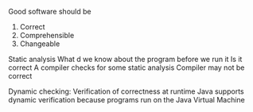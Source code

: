 Good software should be
1) Correct
2) Comprehensible
3) Changeable

Static analysis
	What d we know about the program before we run it
	Is it correct
	A compiler checks for some static analysis
		Compiler may not be correct

Dynamic checking:
	Verification of correctness at runtime
	Java supports dynamic verification because programs run on the Java Virtual Machine

